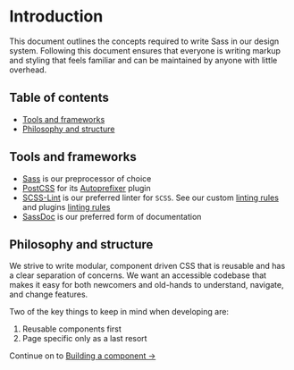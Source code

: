 # Introduction

This document outlines the concepts required to write Sass in our design system. Following this document ensures that everyone is writing markup and styling that feels familiar and can be maintained by anyone with little overhead.

## Table of contents

* [Tools and frameworks](#tools-and-frameworks)
* [Philosophy and structure](#philosophy-and-structure)

## Tools and frameworks

* [Sass](http://sass-lang.com/) is our preprocessor of choice
* [PostCSS](https://github.com/postcss/postcss) for its [Autoprefixer](https://github.com/postcss/autoprefixer) plugin
* [SCSS-Lint](https://github.com/causes/scss-lint) is our preferred linter for `SCSS`. See our custom [linting rules](https://github.com/Shopify/css/blob/master/.scss-lint.yml) and plugins [linting rules](https://github.com/Shopify/css/blob/master/scss-lint-plugins)
* [SassDoc](https://github.com/SassDoc/) is our preferred form of documentation

## Philosophy and structure

We strive to write modular, component driven CSS that is reusable and has a clear separation of concerns. We want an accessible codebase that makes it easy for both newcomers and old-hands to understand, navigate, and change features.

Two of the key things to keep in mind when developing are:

1. Reusable components first
2. Page specific only as a last resort

Continue on to [Building a component →](../building-a-component)
